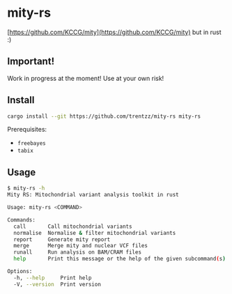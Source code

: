 # mity-rs

[https://github.com/KCCG/mity](https://github.com/KCCG/mity) but in rust :)

## Important!

Work in progress at the moment! Use at your own risk!

## Install
```bash
cargo install --git https://github.com/trentzz/mity-rs mity-rs
```

Prerequisites:
- `freebayes`
- `tabix`

## Usage
```bash
$ mity-rs -h
Mity RS: Mitochondrial variant analysis toolkit in rust

Usage: mity-rs <COMMAND>

Commands:
  call       Call mitochondrial variants
  normalise  Normalise & filter mitochondrial variants
  report     Generate mity report
  merge      Merge mity and nuclear VCF files
  runall     Run analysis on BAM/CRAM files
  help       Print this message or the help of the given subcommand(s)

Options:
  -h, --help     Print help
  -V, --version  Print version
```